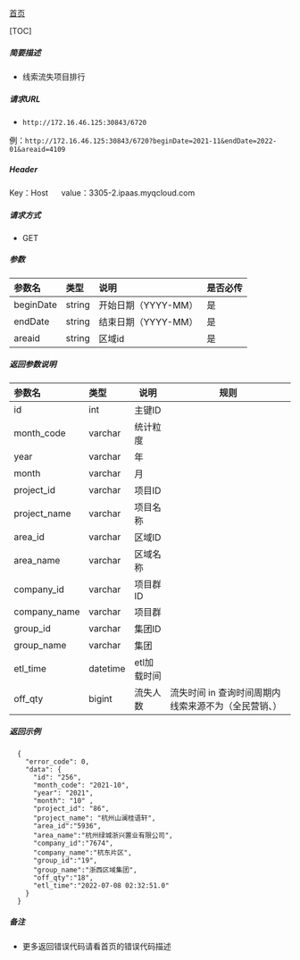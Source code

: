 [首页](README.md)

[TOC]
    
##### 简要描述

- 线索流失项目排行

##### 请求URL
- ` http://172.16.46.125:30843/6720 `

例：` http://172.16.46.125:30843/6720?beginDate=2021-11&endDate=2022-01&areaid=4109 `

##### Header
Key：Host     
value：3305-2.ipaas.myqcloud.com
  
##### 请求方式
- GET 

##### 参数

|参数名|类型|说明|是否必传|
|:----    |:----- |:-----   |-----   |
|beginDate |string |开始日期（YYYY-MM）   |是|
|endDate |string |结束日期（YYYY-MM）    |是|
|areaid |string |区域id    |是|


##### 返回参数说明 

|参数名|类型|说明|规则|
|:-----  |:-----|----- |----- |
|id |int   |主键ID  |  |
|month_code |varchar   |统计粒度  |  |
|year |varchar   |年  |  |
|month |varchar   |月  |  |
|project_id |varchar   |项目ID  |  |
|project_name |varchar   |项目名称  |  |
|area_id |varchar   |区域ID  |  |
|area_name |varchar   |区域名称  |  |
|company_id |varchar   |项目群ID  |  |
|company_name |varchar   |项目群  |  |
|group_id |varchar   |集团ID  |  |
|group_name |varchar   |集团  |  |
|etl_time |datetime   |etl加载时间  |  |
|off_qty |bigint   |流失人数  |流失时间 in 查询时间周期内 线索来源不为（全民营销、）|


##### 返回示例 

``` 
  {
    "error_code": 0,
    "data": {
      "id": "256",
      "month_code": "2021-10",
      "year": "2021",
      "month": "10" ,
      "project_id": "86",
      "project_name": "杭州山澜桂语轩",
	  "area_id":"5936",
	  "area_name":"杭州绿城浙兴置业有限公司",
	  "company_id":"7674",
	  "company_name":"杭东片区",
	  "group_id":"19",
	  "group_name":"浙西区域集团",
	  "off_qty":"18",
	  "etl_time":"2022-07-08 02:32:51.0"
    }
  }
```

##### 备注 

- 更多返回错误代码请看首页的错误代码描述




